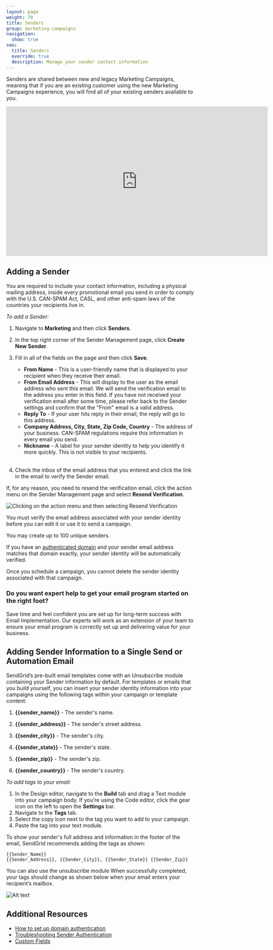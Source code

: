 ```yaml
---
layout: page
weight: 70
title: Senders
group: marketing-campaigns
navigation:
  show: true
seo:
  title: Senders
  override: true
  description: Manage your sender contact information
---
```


<call-out>

Senders are shared between new and legacy Marketing Campaigns, meaning that if you are an existing customer using the new Marketing Campaigns experience, you will find all of your existing senders available to you. 

</call-out>

<iframe src="https://player.vimeo.com/video/120703745" width="700" height="400" frameborder="0" webkitallowfullscreen mozallowfullscreen allowfullscreen></iframe>

##     Adding a Sender

You are required to include your contact information, including a physical mailing address, inside every promotional email you send in order to comply with the U.S. CAN-SPAM Act, CASL, and other anti-spam laws of the countries your recipients live in.

*To add a Sender:*

1. Navigate to **Marketing** and then click **Senders**.
1. In the top right corner of the Sender Management page, click **Create New Sender**.
1. Fill in all of the fields on the page and then click **Save**.

    * **From Name** - This is a user-friendly name that is displayed to your recipient when they receive their email.
    * **From Email Address** - This will display to the user as the email address who sent this email. We will send the verification email to the address you enter in this field. If you have not received your verification email after some time, please refer back to the Sender settings and confirm that the "From" email is a valid address. 
    * **Reply To** - If your user hits reply in their email, the reply will go to this address.
    * **Company Address, City, State, Zip Code, Country** - The address of your business. CAN-SPAM regulations require this information in every email you send.
    * **Nickname** - A label for your sender identity to help you identify it more quickly. This is not visible to your recipients.
<br></br>
1. Check the inbox of the email address that you entered and click the link in the email to verify the Sender email.

If, for any reason, you need to resend the verification email, click the action menu on the Sender Management page and select **Resend Verification**.

![]({{root_url}}/img/email-validation-clicking.gif "Clicking on the action menu and then selecting Resend Verification")

<call-out type="warning">

You must verify the email address associated with your sender identity before you can edit it or use it to send a campaign.

</call-out>

<call-out>

You may create up to 100 unique senders.

</call-out>

<call-out>
  


If you have an [authenticated domain]({{root_url}}/ui/account-and-settings/how-to-set-up-domain-authentication/)
and your sender email address matches that domain exactly, your sender identity will be automatically verified.

</call-out>

<call-out type="warning">

Once you schedule a campaign, you cannot delete the sender identity associated with that campaign.

</call-out>

<call-out-link linktext="IMPLEMENTATION SERVICES" img="/img/expert-insights-promo1.png" link="https://sendgrid.com/solutions/email-implementation/">

### Do you want expert help to get your email program started on the right foot?


Save time and feel confident you are set up for long-term success with Email Implementation. Our experts will work as an extension of your team to ensure your email program is correctly set up and delivering value for your business.

</call-out-link>

##     Adding Sender Information to a Single Send or Automation Email

SendGrid’s pre-built email templates come with an Unsubscribe module containing your Sender information by default. For templates or emails that you build yourself, you can insert your sender identity information into your campaigns using the following tags within your campaign or template content:

1. **{{sender_name}}** - The sender's name.

1. **{{sender_address}}** - The sender's street address.

1. **{{sender_city}}** - The sender's city.

1. **{{sender_state}}** - The sender's state.

1. **{{sender_zip}}** - The sender's zip.

1. **{{sender_country}}** - The sender's country.

*To add tags to your email:*

1. In the Design editor, navigate to the **Build** tab and drag a Text module into your campaign body. If you’re using the Code editor, click the gear icon on the left to open the **Settings** bar.
1. Navigate to the **Tags** tab.
1. Select the copy icon next to the tag you want to add to your campaign.
1. Paste the tag into your text module.

To show your sender's full address and information in the footer of the email, SendGrid recommends adding the tags as shown:

```
{{Sender_Name}}
{{Sender_Address}}, {{Sender_City}}, {{Sender_State}} {{Sender_Zip}}
```

You can also use the unsubscribe module When successfully completed, your tags should change as shown below when your email enters your recipient’s mailbox.


![]({{root_url}}/img/sender-tag-comparison.png "Alt text")

## Additional Resources

- [How to set up domain authentication]({{root_url}}/ui/account-and-settings/how-to-set-up-domain-authentication/)
- [Troubleshooting Sender Authentication]({{root_url}}/ui/account-and-settings/troubleshooting-sender-authentication/)
- [Custom Fields]({{root_url}}/ui/managing-contacts/custom-fields/)
